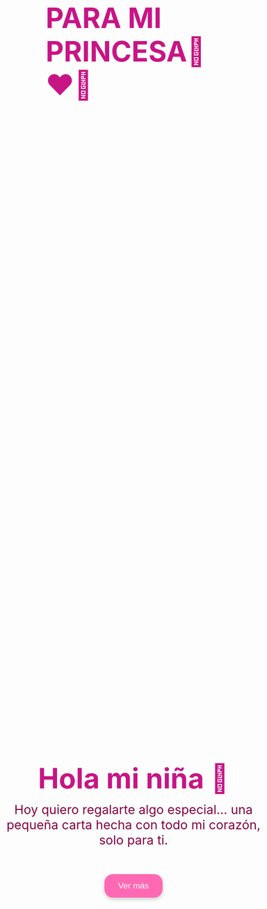 # PARA MI PRINCESA👑❤️‍🔥
<html lang="es">
<head>
  <meta charset="UTF-8" />
  <meta name="viewport" content="width=device-width, initial-scale=1.0"/>
  <title>Para Mi Amor 💖</title>
  <link href="https://fonts.googleapis.com/css2?family=Great+Vibes&display=swap" rel="stylesheet">
  <style>
    * {
      margin: 0;
      padding: 0;
      box-sizing: border-box;
    }

    html, body {
      height: 100%;
      font-family: 'Great Vibes', cursive;
      background: linear-gradient(135deg, #ffc0cb, #ffe4e1);
      overflow: hidden;
    }

    .page {
      width: 100vw;
      height: 100vh;
      position: absolute;
      top: 0;
      left: 100vw;
      display: flex;
      flex-direction: column;
      justify-content: center;
      align-items: center;
      text-align: center;
      padding: 2rem;
      transition: left 1s ease-in-out;
    }

    .page.active {
      left: 0;
    }

    h1 {
      font-size: 4rem;
      color: #c71585;
      text-shadow: 2px 2px 5px #fff;
    }

    p {
      font-size: 1.8rem;
      color: #800040;
      max-width: 600px;
      margin-top: 1rem;
    }

    button {
      margin-top: 2rem;
      padding: 1rem 2rem;
      font-size: 1.2rem;
      background: #ff69b4;
      color: white;
      border: none;
      border-radius: 20px;
      cursor: pointer;
      box-shadow: 0 4px 10px rgba(0,0,0,0.2);
      transition: background 0.3s;
    }

    button:hover {
      background: #ff1493;
    }

    .heart {
      position: absolute;
      width: 20px;
      height: 20px;
      background: red;
      transform: rotate(45deg);
      animation: float 10s infinite ease-in;
      opacity: 0.6;
    }

    .heart::before, .heart::after {
      content: '';
      position: absolute;
      width: 20px;
      height: 20px;
      background: red;
      border-radius: 50%;
    }

    .heart::before {
      top: -10px;
      left: 0;
    }

    .heart::after {
      top: 0;
      left: -10px;
    }

    @keyframes float {
      0% {
        transform: translateY(100vh) rotate(45deg);
      }
      100% {
        transform: translateY(-10vh) rotate(45deg);
      }
    }

    audio {
      display: none;
    }
  </style>
</head>
<body>

  <!-- Páginas -->
  <div class="page active" id="page1">
    <h1>Hola mi niña 💌</h1>
    <p>Hoy quiero regalarte algo especial… una pequeña carta hecha con todo mi corazón, solo para ti.</p>
    <button onclick="nextPage()">Ver más</button>
  </div>

  <div class="page" id="page2">
    <h1>Gracias por existir 💖</h1>
    <p>Quiero darte las Gracias por estar ahí en cada momento a mi lado. gracias por hacerme feliz, por aguantarme y simplemente gracias por aparecer en mi vida me hacer la persona mas feliz estando a tu lado, me encantas como eres, me encata tu forma de ser, me encantan tus defectos que te hacen una persona tan especial y unica, me encanta tu sonrisa, me entan esos ojitos tan hermosos que tienes, pero mas me encantas tu, eres tu la que me vuelve loco cada dia y gracias por escogerme cada dia.❤‍🩹💞</p>
    <button onclick="nextPage()">Siguiente</button>
  </div>

  <div class="page" id="page3">
    <h1>Siempre juntos 💘</h1>
    <p>Se que no soy el mejor novio pero mejorare para derte lo mejor de mi cada dia, no miento cuando enseriio te digo que te amo eres esa niña que tanto deseaba que llegara y quiero verte trinfar porque se lo mucho que te esfuezas para salir adelante estoy orgulloso de ti soy tu gran admirado y tu fan numero 1 y Prometo cuidarte, respetarte y hacerte sentir amada todos los días de nuestras vidas. Eres mi todo.🖤</p>
    <button onclick="nextPage()">Última</button>
  </div>

  <div class="page" id="page4">
    <h1>Te amo 💞</h1>
    <p>Siempre te amaré, más allá del tiempo y de la vida. Gracias por ser tú, a mi corazon le agrada estar contigo, eres su lugar favorito, quiero que seas mi ultimo amor, nunca olvides que este loco te ama inefablemente y mi amor por ti es sempitermo.TE AMO❤</p>
    <button onclick="restart()">Volver a leer</button>
  </div>

  <!-- Corazones flotantes -->
  <script>
    const totalHearts = 35;
    for (let i = 0; i < totalHearts; i++) {
      const heart = document.createElement('div');
      heart.className = 'heart';
      heart.style.left = Math.random() * 100 + 'vw';
      heart.style.animationDuration = (5 + Math.random() * 5) + 's';
      heart.style.opacity = Math.random();
      document.body.appendChild(heart);
    }

    // Navegación entre páginas
    let currentPage = 1;
    function nextPage() {
      document.getElementById(page${currentPage}).classList.remove('active');
      currentPage++;
      document.getElementById(page${currentPage}).classList.add('active');
    }

    function restart() {
      document.getElementById(page${currentPage}).classList.remove('active');
      currentPage = 1;
      document.getElementById(page${currentPage}).classList.add('active');
    }
  </script>

</body>
</html>
